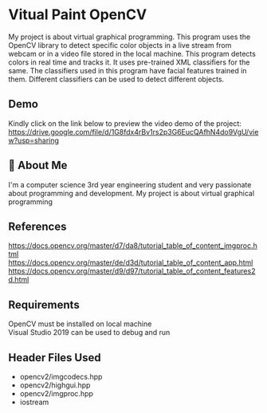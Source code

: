 
# Vitual Paint OpenCV

My project is about virtual graphical programming.
This program uses the OpenCV library to detect specific color objects in a live stream 
from webcam or in a video file stored in the local machine. This program detects 
colors in real time and tracks it. It uses pre-trained XML classifiers for the same. 
The classifiers used in this program have facial features trained in them. 
Different classifiers can be used to detect different objects.


## Demo

Kindly click on the link below to preview the video demo of the project: 
https://drive.google.com/file/d/1G8fdx4rBv1rs2p3G6EucQAfhN4do9VgU/view?usp=sharing


## 🚀 About Me
I'm a computer science 3rd year engineering student and very passionate about 
programming and development. My project is about virtual graphical programming

## References

https://docs.opencv.org/master/d7/da8/tutorial_table_of_content_imgproc.html
https://docs.opencv.org/master/de/d3d/tutorial_table_of_content_app.html 
https://docs.opencv.org/master/d9/d97/tutorial_table_of_content_features2d.html

## Requirements
OpenCV must be installed on local machine\
Visual Studio 2019 can be used to debug and run

## Header Files Used

+ opencv2/imgcodecs.hpp
+ opencv2/highgui.hpp 
+ opencv2/imgproc.hpp 
+ iostream 
